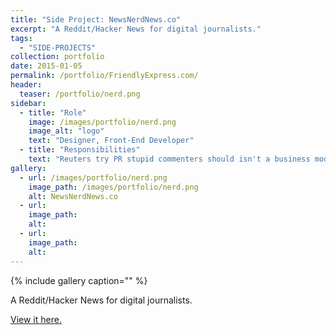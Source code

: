 ```yaml
---
title: "Side Project: NewsNerdNews.co"
excerpt: "A Reddit/Hacker News for digital journalists."
tags: 
  - "SIDE-PROJECTS"
collection: portfolio
date: 2015-01-05
permalink: /portfolio/FriendlyExpress.com/
header:
  teaser: /portfolio/nerd.png
sidebar:
  - title: "Role"
    image: /images/portfolio/nerd.png
    image_alt: "logo"
    text: "Designer, Front-End Developer"
  - title: "Responsibilities"
    text: "Reuters try PR stupid commenters should isn't a business model"
gallery:
  - url: /images/portfolio/nerd.png
    image_path: /images/portfolio/nerd.png
    alt: NewsNerdNews.co
  - url:
    image_path:
    alt:
  - url:
    image_path:
    alt:
---
```


{% include gallery caption="" %}


A Reddit/Hacker News for digital journalists.

[View it here.](http://newsnerdnews.co/)
